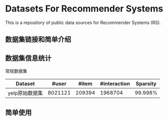 # Datasets For Recommender Systems

This is a repository of public data sources for Recommender Systems (RS). 

## 数据集链接和简单介绍



## 数据集信息统计

常规数据集

| Dataset        | #user | #item  | #interaction   | Sparsity |
| -------------- | ------------ | ------ | ------- | -------- |
| yelp原始数据集 | 8021121      | 209394 | 1968704 | 99.998%  |




## 简单使用